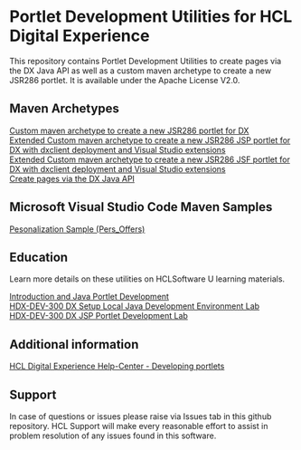 # Portlet Development Utilities for HCL Digital Experience

This repository contains Portlet Development Utilities to create pages via the DX Java API as well as a custom maven archetype to create a new JSR286 portlet. It is available under the Apache License V2.0.  

## Maven Archetypes

[Custom maven archetype to create a new JSR286 portlet for DX](https://github.com/HCL-TECH-SOFTWARE/dx-portlet-development-utilities/tree/main/dxportlet)  
[Extended Custom maven archetype to create a new JSR286 JSP portlet for DX with dxclient deployment and Visual Studio extensions](https://github.com/HCL-TECH-SOFTWARE/dx-portlet-development-utilities/tree/main/hcl_dx_jsp_demoportlet_archetype)  
[Extended Custom maven archetype to create a new JSR286 JSF portlet for DX with dxclient deployment and Visual Studio extensions](https://github.com/HCL-TECH-SOFTWARE/dx-portlet-development-utilities/tree/main/hcl_dx_jsf_demoportlet_archetype)  
[Create pages via the DX Java API](https://github.com/HCL-TECH-SOFTWARE/dx-portlet-development-utilities/tree/main/pageimport)  

## Microsoft Visual Studio Code Maven Samples

[Pesonalization Sample (Pers_Offers)](https://github.com/HCL-TECH-SOFTWARE/dx-portlet-development-utilities/tree/main/personalization/Pers_Offers)

## Education

Learn more details on these utilities on HCLSoftware U learning materials. 

[Introduction and Java Portlet Development](https://hclsoftwareu.hcltechsw.com/courses/course/hdx-dev-300-dx-developer-advanced)  
[HDX-DEV-300  DX Setup Local Java Development Environment Lab](https://hclsoftwareu.hcltechsw.com/images/Lc4sMQCcN5uxXmL13gSlsxClNTU3Mjc3NTc4MTc2/DS_Academy/DX/Developer/HDX-DEV-300_DX_Setup_a_Java_Development_Environment_Lab.pdf)  
[HDX-DEV-300  DX JSP Portlet Development Lab](https://hclsoftwareu.hcltechsw.com/images/Lc4sMQCcN5uxXmL13gSlsxClNTU3Mjc3NTc4MTc2/DS_Academy/DX/Developer/HDX-DEV-300_DX_JSP_Portlet_Development_Lab.pdf)  

## Additional information

[HCL Digital Experience Help-Center - Developing portlets](https://opensource.hcltechsw.com/digital-experience/latest/extend_dx/portlets_development/#hclsoftware-u-learning-materials)

## Support

In case of questions or issues please raise via Issues tab in this github repository. HCL Support will make every reasonable effort to assist in problem resolution of any issues found in this software.
